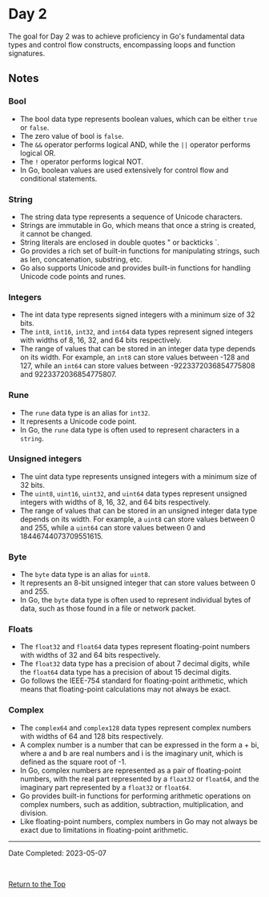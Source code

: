 # Day 2

The goal for Day 2 was to achieve proficiency in Go's fundamental data types and control flow constructs, encompassing loops and function signatures.

## Notes

### Bool
- The bool data type represents boolean values, which can be either `true` or `false`.
- The zero value of bool is `false`.
- The `&&` operator performs logical AND, while the `||` operator performs logical OR. 
- The `!` operator performs logical NOT.
- In Go, boolean values are used extensively for control flow and conditional statements.

### String
- The string data type represents a sequence of Unicode characters.
- Strings are immutable in Go, which means that once a string is created, it cannot be changed.
- String literals are enclosed in double quotes " or backticks `.
- Go provides a rich set of built-in functions for manipulating strings, such as len, concatenation, substring, etc.
- Go also supports Unicode and provides built-in functions for handling Unicode code points and runes.

### Integers
- The int data type represents signed integers with a minimum size of 32 bits.
- The `int8`, `int16`, `int32`, and `int64` data types represent signed integers with widths of 8, 16, 32, and 64 bits respectively.
- The range of values that can be stored in an integer data type depends on its width. For example, an `int8` can store values between -128 and 127, while an `int64` can store values between -9223372036854775808 and 9223372036854775807.

### Rune
- The `rune` data type is an alias for `int32`.
- It represents a Unicode code point.
- In Go, the `rune` data type is often used to represent characters in a `string`.

### Unsigned integers
- The uint data type represents unsigned integers with a minimum size of 32
  bits.
- The `uint8`, `uint16`, `uint32`, and `uint64` data types represent unsigned integers with widths of 8, 16, 32, and 64 bits respectively.
- The range of values that can be stored in an unsigned integer data type
  depends on its width. For example, a `uint8` can store values between 0 and
  255, while a `uint64` can store values between 0 and 18446744073709551615.

### Byte
- The `byte` data type is an alias for `uint8`.
- It represents an 8-bit unsigned integer that can store values between 0 and 255.
- In Go, the `byte` data type is often used to represent individual bytes of data, such as those found in a file or network packet.

### Floats
- The `float32` and `float64` data types represent floating-point numbers with widths of 32 and 64 bits respectively.
- The `float32` data type has a precision of about 7 decimal digits, while the `float64` data type has a precision of about 15 decimal digits.
- Go follows the IEEE-754 standard for floating-point arithmetic, which means that floating-point calculations may not always be exact.

### Complex
- The `complex64` and `complex128` data types represent complex numbers with widths of 64 and 128 bits respectively.
- A complex number is a number that can be expressed in the form a + bi, where a
and b are real numbers and i is the imaginary unit, which is defined as the square root of -1.
- In Go, complex numbers are represented as a pair of floating-point numbers, with the real part represented by a `float32` or `float64`, and the imaginary part represented by a `float32` or `float64`.
- Go provides built-in functions for performing arithmetic operations on complex numbers, such as addition, subtraction, multiplication, and division.
- Like floating-point numbers, complex numbers in Go may not always be exact due to limitations in floating-point arithmetic.

---
Date Completed: 2023-05-07

<br>

[Return to the Top](#day-2)
